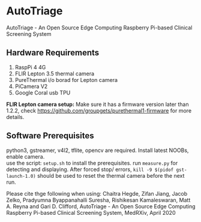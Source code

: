 # AutoTriage
AutoTriage - An Open Source Edge Computing Raspberry Pi-based Clinical Screening System

## Hardware Requirements
1. RaspPi 4 4G
2. FLIR Lepton 3.5 thermal camera 
3. PureThermal i/o borad for Lepton camera
4. PiCamera V2
5. Google Coral usb TPU

**FLIR Lepton camera setup:** Make sure it has a firmware version later than 1.2.2, check https://github.com/groupgets/purethermal1-firmware for more details. 

## Software Prerequisites
python3, gstreamer, v4l2, tflite, opencv are required. 
Install latest NOOBs, enable camera.  
use the script: `setup.sh` to install the prerequisites.
run `measure.py` for detecting and displaying. After forced stop/ errors, `kill -9 $(pidof gst-launch-1.0)` should be used to reset the thermal camera before the next run. 

Please cite thge following when using:
Chaitra Hegde, Zifan Jiang, Jacob Zelko, Pradyumna Byappanahalli Suresha, Rishikesan Kamaleswaran, Matt A. Reyna and Gari D. Clifford, AutoTriage - An Open Source Edge Computing Raspberry Pi-based Clinical Screening System, MedRXiv, April 2020 
